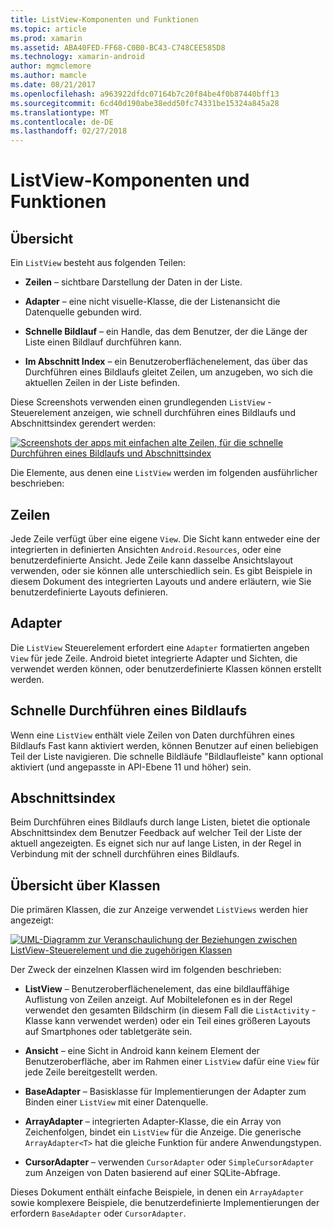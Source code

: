 ```yaml
---
title: ListView-Komponenten und Funktionen
ms.topic: article
ms.prod: xamarin
ms.assetid: ABA40FED-FF68-C0B0-BC43-C748CEE585D8
ms.technology: xamarin-android
author: mgmclemore
ms.author: mamcle
ms.date: 08/21/2017
ms.openlocfilehash: a963922dfdc07164b7c20f84be4f0b87440bff13
ms.sourcegitcommit: 6cd40d190abe38edd50fc74331be15324a845a28
ms.translationtype: MT
ms.contentlocale: de-DE
ms.lasthandoff: 02/27/2018
---
```

# <a name="listview-parts-and-functionality"></a>ListView-Komponenten und Funktionen

<a name="overview" />

## <a name="overview"></a>Übersicht

Ein `ListView` besteht aus folgenden Teilen:

- **Zeilen** &ndash; sichtbare Darstellung der Daten in der Liste.

- **Adapter** &ndash; eine nicht visuelle-Klasse, die der Listenansicht die Datenquelle gebunden wird.

- **Schnelle Bildlauf** &ndash; ein Handle, das dem Benutzer, der die Länge der Liste einen Bildlauf durchführen kann.

- **Im Abschnitt Index** &ndash; ein Benutzeroberflächenelement, das über das Durchführen eines Bildlaufs gleitet Zeilen, um anzugeben, wo sich die aktuellen Zeilen in der Liste befinden.

Diese Screenshots verwenden einen grundlegenden `ListView` -Steuerelement anzeigen, wie schnell durchführen eines Bildlaufs und Abschnittsindex gerendert werden:

[![Screenshots der apps mit einfachen alte Zeilen, für die schnelle Durchführen eines Bildlaufs und Abschnittsindex](parts-and-functionality-images/listviewparts.png)](parts-and-functionality-images/listviewparts.png)

Die Elemente, aus denen eine `ListView` werden im folgenden ausführlicher beschrieben:

<a name="Rows" />

## <a name="rows"></a>Zeilen

Jede Zeile verfügt über eine eigene `View`. Die Sicht kann entweder eine der integrierten in definierten Ansichten `Android.Resources`, oder eine benutzerdefinierte Ansicht. Jede Zeile kann dasselbe Ansichtslayout verwenden, oder sie können alle unterschiedlich sein. Es gibt Beispiele in diesem Dokument des integrierten Layouts und andere erläutern, wie Sie benutzerdefinierte Layouts definieren.

<a name="Adapter" />

## <a name="adapter"></a>Adapter

Die `ListView` Steuerelement erfordert eine `Adapter` formatierten angeben `View` für jede Zeile. Android bietet integrierte Adapter und Sichten, die verwendet werden können, oder benutzerdefinierte Klassen können erstellt werden.

<a name="Fast_Scrolling" />

## <a name="fast-scrolling"></a>Schnelle Durchführen eines Bildlaufs

Wenn eine `ListView` enthält viele Zeilen von Daten durchführen eines Bildlaufs Fast kann aktiviert werden, können Benutzer auf einen beliebigen Teil der Liste navigieren. Die schnelle Bildläufe "Bildlaufleiste" kann optional aktiviert (und angepasste in API-Ebene 11 und höher) sein.

<a name="Section_Index" />

## <a name="section-index"></a>Abschnittsindex

Beim Durchführen eines Bildlaufs durch lange Listen, bietet die optionale Abschnittsindex dem Benutzer Feedback auf welcher Teil der Liste der aktuell angezeigten. Es eignet sich nur auf lange Listen, in der Regel in Verbindung mit der schnell durchführen eines Bildlaufs.

<a name="Classes_Overview" />

## <a name="classes-overview"></a>Übersicht über Klassen

Die primären Klassen, die zur Anzeige verwendet `ListViews` werden hier angezeigt:

[![UML-Diagramm zur Veranschaulichung der Beziehungen zwischen ListView-Steuerelement und die zugehörigen Klassen](parts-and-functionality-images/image2.png)](parts-and-functionality-images/image2.png)

Der Zweck der einzelnen Klassen wird im folgenden beschrieben:

- **ListView** &ndash; Benutzeroberflächenelement, das eine bildlauffähige Auflistung von Zeilen anzeigt. Auf Mobiltelefonen es in der Regel verwendet den gesamten Bildschirm (in diesem Fall die `ListActivity` -Klasse kann verwendet werden) oder ein Teil eines größeren Layouts auf Smartphones oder tabletgeräte sein.

- **Ansicht** &ndash; eine Sicht in Android kann keinem Element der Benutzeroberfläche, aber im Rahmen einer `ListView` dafür eine `View` für jede Zeile bereitgestellt werden.

- **BaseAdapter** &ndash; Basisklasse für Implementierungen der Adapter zum Binden einer `ListView` mit einer Datenquelle.

- **ArrayAdapter** &ndash; integrierten Adapter-Klasse, die ein Array von Zeichenfolgen, bindet ein `ListView` für die Anzeige. Die generische `ArrayAdapter<T>` hat die gleiche Funktion für andere Anwendungstypen.

- **CursorAdapter** &ndash; verwenden `CursorAdapter` oder `SimpleCursorAdapter` zum Anzeigen von Daten basierend auf einer SQLite-Abfrage.

Dieses Dokument enthält einfache Beispiele, in denen ein `ArrayAdapter` sowie komplexere Beispiele, die benutzerdefinierte Implementierungen der erfordern `BaseAdapter` oder `CursorAdapter`.

